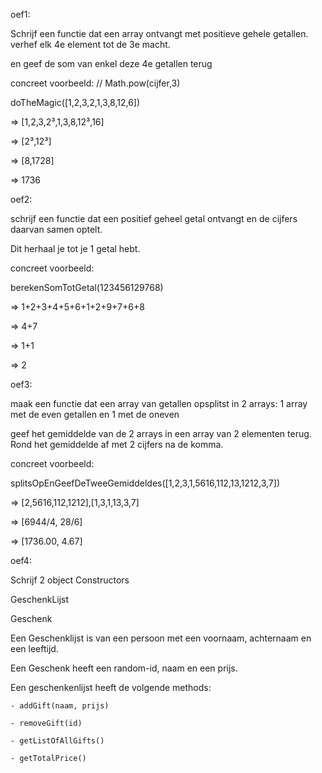 oef1:

Schrijf een functie dat een array ontvangt met positieve gehele getallen. verhef elk 4e element tot de 3e macht.

en geef de som van enkel deze 4e getallen terug

concreet voorbeeld: // Math.pow(cijfer,3)

doTheMagic([1,2,3,2,1,3,8,12,6])

=> [1,2,3,2³,1,3,8,12³,16]

=> [2³,12³]

=> [8,1728]

=> 1736

oef2:

schrijf een functie dat een positief geheel getal ontvangt en de cijfers daarvan samen optelt.

Dit herhaal je tot je 1 getal hebt.

concreet voorbeeld:

berekenSomTotGetal(123456129768)

=> 1+2+3+4+5+6+1+2+9+7+6+8

=> 4+7

=> 1+1

=> 2

oef3:

maak een functie dat een array van getallen opsplitst in 2 arrays: 1 array met de even getallen en 1 met de oneven

geef het gemiddelde van de 2 arrays in een array van 2 elementen terug. Rond het gemiddelde af met 2 cijfers na de komma.

concreet voorbeeld:

splitsOpEnGeefDeTweeGemiddeldes([1,2,3,1,5616,112,13,1212,3,7])

=> [2,5616,112,1212],[1,3,1,13,3,7]

=> [6944/4, 28/6]

=> [1736.00, 4.67]

oef4:

Schrijf 2 object Constructors

GeschenkLijst

Geschenk

Een Geschenklijst is van een persoon met een voornaam, achternaam en een leeftijd.

Een Geschenk heeft een random-id, naam en een prijs.

Een geschenkenlijst heeft de volgende methods:

    - addGift(naam, prijs)

    - removeGift(id)

    - getListOfAllGifts()

    - getTotalPrice()
